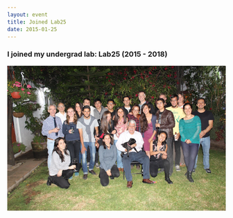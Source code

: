 ```yaml
---
layout: event
title: Joined Lab25
date: 2015-01-25
---
```

### I joined my undergrad lab: Lab25 (2015 - 2018)

![Alt text](/photos/IMG_5430.JPG)


